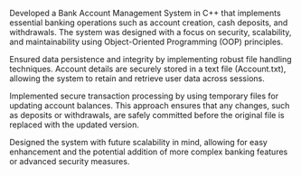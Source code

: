 Developed a Bank Account Management System in C++ that implements essential banking operations such as account creation, cash deposits, and withdrawals. The system was designed with a focus on security, scalability, and maintainability using Object-Oriented Programming (OOP) principles.

Ensured data persistence and integrity by implementing robust file handling techniques. Account details are securely stored in a text file (Account.txt), allowing the system to retain and retrieve user data across sessions.

Implemented secure transaction processing by using temporary files for updating account balances. This approach ensures that any changes, such as deposits or withdrawals, are safely committed before the original file is replaced with the updated version.

Designed the system with future scalability in mind, allowing for easy enhancement and the potential addition of more complex banking features or advanced security measures.

